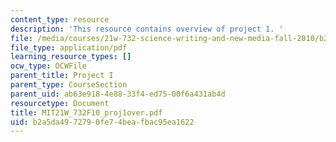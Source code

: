 ```yaml
---
content_type: resource
description: 'This resource contains overview of project 1. '
file: /media/courses/21w-732-science-writing-and-new-media-fall-2010/b2a5da4972790fe74beafbac95ea1622_MIT21W_732F10_proj1over.pdf
file_type: application/pdf
learning_resource_types: []
ocw_type: OCWFile
parent_title: Project I
parent_type: CourseSection
parent_uid: ab63e918-4e88-33f4-ed75-00f6a431ab4d
resourcetype: Document
title: MIT21W_732F10_proj1over.pdf
uid: b2a5da49-7279-0fe7-4bea-fbac95ea1622
---
```

